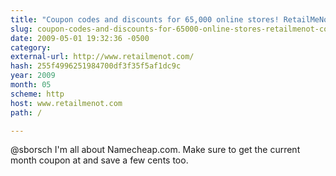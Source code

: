 ```yaml
---
title: "Coupon codes and discounts for 65,000 online stores! RetailMeNot.com"
slug: coupon-codes-and-discounts-for-65000-online-stores-retailmenot-com
date: 2009-05-01 19:32:36 -0500
category: 
external-url: http://www.retailmenot.com/
hash: 255f4996251984700df3f35f5af1dc9c
year: 2009
month: 05
scheme: http
host: www.retailmenot.com
path: /

---
```


@sborsch I'm all about Namecheap.com. Make sure to get the current month coupon at  and save a few cents too.
